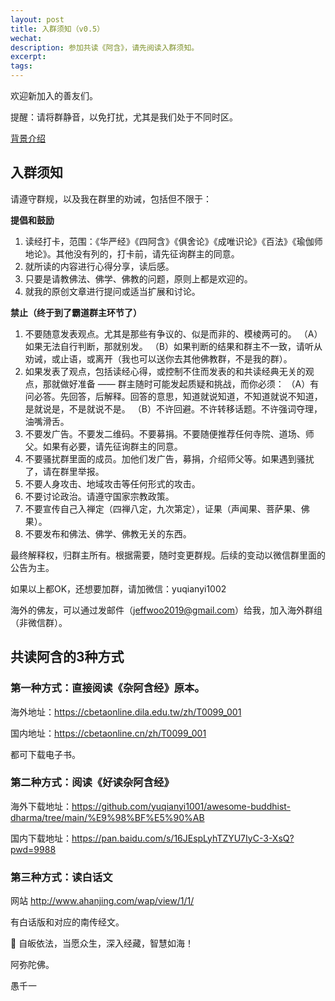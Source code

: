 ```yaml
---
layout: post
title: 入群须知（v0.5）
wechat: 
description: 参加共读《阿含》，请先阅读入群须知。
excerpt: 
tags:
---
```


欢迎新加入的善友们。

提醒：请将群静音，以免打扰，尤其是我们处于不同时区。

[背景介绍](https://mp.weixin.qq.com/s/TxGRAM5ffuTNyuIo9TFAgQ)

## 入群须知

请遵守群规，以及我在群里的劝诫，包括但不限于：

**提倡和鼓励**
1. 读经打卡，范围：《华严经》《四阿含》《俱舍论》《成唯识论》《百法》《瑜伽师地论》。其他没有列的，打卡前，请先征询群主的同意。
2. 就所读的内容进行心得分享，读后感。
3. 只要是请教佛法、佛学、佛教的问题，原则上都是欢迎的。
4. 就我的原创文章进行提问或适当扩展和讨论。

**禁止（终于到了霸道群主环节了）**
1. 不要随意发表观点。尤其是那些有争议的、似是而非的、模棱两可的。
   （A）如果无法自行判断，那就别发。
   （B）如果判断的结果和群主不一致，请听从劝诫，或止语，或离开（我也可以送你去其他佛教群，不是我的群）。
2. 如果发表了观点，包括读经心得，或控制不住而发表的和共读经典无关的观点，那就做好准备 —— 群主随时可能发起质疑和挑战，而你必须：
   （A）有问必答。先回答，后解释。回答的意思，知道就说知道，不知道就说不知道，是就说是，不是就说不是。
   （B）不许回避。不许转移话题。不许强词夺理，油嘴滑舌。
3. 不要发广告。不要发二维码。不要募捐。不要随便推荐任何寺院、道场、师父。如果有必要，请先征询群主的同意。
4. 不要骚扰群里面的成员。加他们发广告，募捐，介绍师父等。如果遇到骚扰了，请在群里举报。
5. 不要人身攻击、地域攻击等任何形式的攻击。
6. 不要讨论政治。请遵守国家宗教政策。
7. 不要宣传自己入禅定（四禅八定，九次第定），证果（声闻果、菩萨果、佛果）。
8. 不要发布和佛法、佛学、佛教无关的东西。

最终解释权，归群主所有。根据需要，随时变更群规。后续的变动以微信群里面的公告为主。

如果以上都OK，还想要加群，请加微信：yuqianyi1002

海外的佛友，可以通过发邮件（jeffwoo2019@gmail.com）给我，加入海外群组（非微信群）。

## 共读阿含的3种方式

### 第一种方式：直接阅读《杂阿含经》原本。

海外地址：https://cbetaonline.dila.edu.tw/zh/T0099_001

国内地址：https://cbetaonline.cn/zh/T0099_001

都可下载电子书。

### 第二种方式：阅读《好读杂阿含经》
   
海外下载地址：https://github.com/yuqianyi1001/awesome-buddhist-dharma/tree/main/%E9%98%BF%E5%90%AB

国内下载地址：https://pan.baidu.com/s/16JEspLyhTZYU7IyC-3-XsQ?pwd=9988

### 第三种方式：读白话文

网站 http://www.ahanjing.com/wap/view/1/1/

有白话版和对应的南传经文。

🙏 自皈依法，当愿众生，深入经藏，智慧如海！

阿弥陀佛。

愚千一

